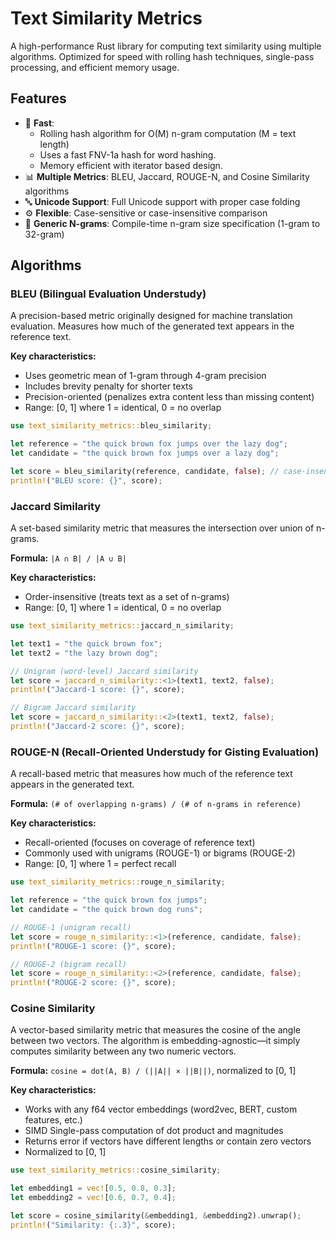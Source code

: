 # Text Similarity Metrics

A high-performance Rust library for computing text similarity using multiple algorithms. Optimized for speed with rolling hash techniques, single-pass processing, and efficient memory usage.

## Features

- 🚀 **Fast**: 
    - Rolling hash algorithm for O(M) n-gram computation (M = text length)
    - Uses a fast FNV-1a hash for word hashing.
    - Memory efficient with iterator based design.
- 📊 **Multiple Metrics**: BLEU, Jaccard, ROUGE-N, and Cosine Similarity algorithms
- 🔤 **Unicode Support**: Full Unicode support with proper case folding
- ⚙️ **Flexible**: Case-sensitive or case-insensitive comparison
- 🎯 **Generic N-grams**: Compile-time n-gram size specification (1-gram to 32-gram)

## Algorithms

### BLEU (Bilingual Evaluation Understudy)

A precision-based metric originally designed for machine translation evaluation. Measures how much of the generated text appears in the reference text.

**Key characteristics:**
- Uses geometric mean of 1-gram through 4-gram precision
- Includes brevity penalty for shorter texts
- Precision-oriented (penalizes extra content less than missing content)
- Range: [0, 1] where 1 = identical, 0 = no overlap


```rust
use text_similarity_metrics::bleu_similarity;

let reference = "the quick brown fox jumps over the lazy dog";
let candidate = "the quick brown fox jumps over a lazy dog";

let score = bleu_similarity(reference, candidate, false); // case-insensitive
println!("BLEU score: {}", score);
```

### Jaccard Similarity

A set-based similarity metric that measures the intersection over union of n-grams.

**Formula:** `|A ∩ B| / |A ∪ B|`

**Key characteristics:**
- Order-insensitive (treats text as a set of n-grams)
- Range: [0, 1] where 1 = identical, 0 = no overlap


```rust
use text_similarity_metrics::jaccard_n_similarity;

let text1 = "the quick brown fox";
let text2 = "the lazy brown dog";

// Unigram (word-level) Jaccard similarity
let score = jaccard_n_similarity::<1>(text1, text2, false);
println!("Jaccard-1 score: {}", score);

// Bigram Jaccard similarity
let score = jaccard_n_similarity::<2>(text1, text2, false);
println!("Jaccard-2 score: {}", score);
```

### ROUGE-N (Recall-Oriented Understudy for Gisting Evaluation)

A recall-based metric that measures how much of the reference text appears in the generated text.

**Formula:** `(# of overlapping n-grams) / (# of n-grams in reference)`

**Key characteristics:**
- Recall-oriented (focuses on coverage of reference text)
- Commonly used with unigrams (ROUGE-1) or bigrams (ROUGE-2)
- Range: [0, 1] where 1 = perfect recall


```rust
use text_similarity_metrics::rouge_n_similarity;

let reference = "the quick brown fox jumps";
let candidate = "the quick brown dog runs";

// ROUGE-1 (unigram recall)
let score = rouge_n_similarity::<1>(reference, candidate, false);
println!("ROUGE-1 score: {}", score);

// ROUGE-2 (bigram recall)
let score = rouge_n_similarity::<2>(reference, candidate, false);
println!("ROUGE-2 score: {}", score);
```

### Cosine Similarity

A vector-based similarity metric that measures the cosine of the angle between two vectors. The algorithm is embedding-agnostic—it simply computes similarity between any two numeric vectors.

**Formula:** `cosine = dot(A, B) / (||A|| × ||B||)`, normalized to [0, 1]

**Key characteristics:**
- Works with any f64 vector embeddings (word2vec, BERT, custom features, etc.)
- SIMD Single-pass computation of dot product and magnitudes
- Returns error if vectors have different lengths or contain zero vectors
- Normalized to [0, 1]

```rust
use text_similarity_metrics::cosine_similarity;

let embedding1 = vec![0.5, 0.8, 0.3];
let embedding2 = vec![0.6, 0.7, 0.4];

let score = cosine_similarity(&embedding1, &embedding2).unwrap();
println!("Similarity: {:.3}", score);
```
